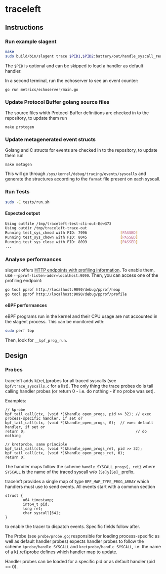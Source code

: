 # traceleft

## Instructions

### Run example slagent

```bash
make
sudo build/bin/slagent trace $PID1,$PID2:battery/out/handle_syscall_read.bpf $PID3:battery/out/handle_syscall_chown.bpf
```

The `$PID` is optional and can be skipped to load a handler as default handler.

In a second terminal, run the echoserver to see an event counter:

```
go run metrics/echoserver/main.go
```

### Update Protocol Buffer golang source files

The source files whith Protocol Buffer definitions are checked in to the
repository, to update them run

```
make protogen
```

### Update metagenerated event structs

Golang and C structs for events are checked in to the repository, to update them run

```
make metagen
```

This will go through `/sys/kernel/debug/tracing/events/syscalls` and generate
the structures according to the `format` file present on each syscall.

### Run Tests

```bash
sudo -E tests/run.sh
```

#### Expected output

```bash
Using outfile /tmp/traceleft-test-cli-out-Ecw373
Using outdir /tmp/traceleft-trace-out
Running test_sys_chmod with PID: 7996               [PASSED]
Running test_sys_chown with PID: 8045               [PASSED]
Running test_sys_close with PID: 8099               [PASSED]
...
```

### Analyse performances

slagent offers [HTTP endpoints with profiling information](https://golang.org/pkg/net/http/pprof/).
To enable them, use `--pprof-listen-addr=localhost:9090`.
Then, you can access one of the profiling endpoint:

```bash
go tool pprof http://localhost:9090/debug/pprof/heap
go tool pprof http://localhost:9090/debug/pprof/profile
```

#### eBPF performances

eBPF programs run in the kernel and their CPU usage are not accounted in the slagent process. This can be monitored with:
```bash
sudo perf top
```
Then, look for `__bpf_prog_run`.

## Design

### Probes

traceleft adds k{ret,}probes for all traced syscalls (see
`bpf/trace_syscalls.c` for a list). The only thing the trace probes do is tail
calling handler probes (or return 0 - i.e. do nothing - if no probe was set).

Examples:

```
// kprobe
bpf_tail_call(ctx, (void *)&handle_open_progs, pid >> 32); // exec process-specific handler, if set or
bpf_tail_call(ctx, (void *)&handle_open_progs, 0);  // exec default handler, if set or
return 0;                                                  // do nothing

// kretprobe, same principle
bpf_tail_call(ctx, (void *)&handle_open_progs_ret, pid >> 32);
bpf_tail_call(ctx, (void *)&handle_open_progs_ret, 0);
return 0;
```

The handler maps follow the scheme `handle_SYSCALL_progs{,_ret}` where
`SYSCALL` is the name of the traced syscall w/o `[Ss]y[Ss]_` prefix.

traceleft provides a single map of type `BPF_MAP_TYPE_PROG_ARRAY` which
handlers must use to send events. All events start with a common section

```
struct {
        u64 timestamp;
        int64_t pid;
        long ret;
        char syscall[64];
}
```

to enable the tracer to dispatch events. Specific fields follow after.

The Probe (see `probe/probe.go`; responsible for loading process-specific as
well as default handler probes) expects handler probes to follow the scheme
`kprobe/handle_SYSCALL` and `kretprobe/handle_SYSCALL`, i.e. the name of a
k{,ret}probe defines which handler map to update.

Handler probes can be loaded for a specific pid or as default handler (pid == 0).

